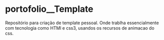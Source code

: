 # portofolio__Template
Repositório para criação de template pessoal.
Onde trablha essencialmente com tecnologia como HTMl e css3, usandos os recursos de animacao do css.
